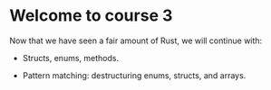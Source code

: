 # Welcome to course 3

Now that we have seen a fair amount of Rust, we will continue with:

* Structs, enums, methods.

* Pattern matching: destructuring enums, structs, and arrays.

<!-- * Control flow constructs: `if`, `if let`, `while`, `while let`, `break`, and
  `continue`.

* The Standard Library: `String`, `Option` and `Result`, `Vec`, `HashMap`, `Rc`
  and `Arc`.

* Modules: visibility, paths, and filesystem hierarchy. -->
